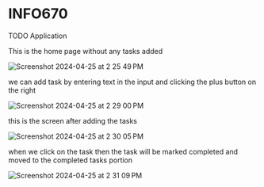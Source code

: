 # INFO670

TODO Application 


This is the home page without any tasks added 


![Screenshot 2024-04-25 at 2 25 49 PM](https://github.com/Shashank1247/INFO670apps/assets/68177728/c77536a5-5afd-4360-a682-92a06123d7d2)


we can add task by entering text in the input and clicking the plus button on the right


![Screenshot 2024-04-25 at 2 29 00 PM](https://github.com/Shashank1247/INFO670apps/assets/68177728/0329bd23-bff8-4c01-8862-5d1d13da2295)


this is the screen after adding the tasks


![Screenshot 2024-04-25 at 2 30 05 PM](https://github.com/Shashank1247/INFO670apps/assets/68177728/f0326e38-05ca-4c6c-b162-f5cee1efe995)


when we click on the task then the task will be marked completed and moved to  the completed tasks portion 


![Screenshot 2024-04-25 at 2 31 09 PM](https://github.com/Shashank1247/INFO670apps/assets/68177728/a43f1813-d6f7-416a-858b-ce954c09f3bf)

